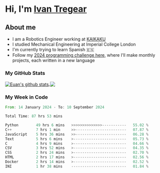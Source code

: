 # Hi, I'm [Ivan Tregear](https://www.linkedin.com/in/ivantregear/)

## About me

* I am a Robotics Engineer working at [KAIKAKU](https://github.com/KAIKAKU-AI)
* I studied Mechanical Engineering at Imperial College London
* I'm currently trying to learn Spanish :es:
* Follow my [2024 programming challenge here](https://github.com/ITregear?tab=repositories), where I'll make monthly projects, each written in a new language


### My GitHub Stats

<a href="#my-github-stats">
  <img align="center" src="https://github-readme-stats.vercel.app/api?username=itregear&count_private=true&show_icons=true&include_all_commits=true&theme=material-palenight" alt="Euan's github stats" />
</a>

<a href="#my-github-stats">
  <img align="center" src="https://github-readme-stats.vercel.app/api/top-langs/?username=itregear&layout=compact&theme=material-palenight" />
</a>

### My Week in Code
<!--START_SECTION:waka-->

```rust
From: 14 January 2024 - To: 10 September 2024

Total Time: 87 hrs 53 mins

Python        49 hrs 6 mins   >>>>>>>>>>>>>>-----------   55.02 %
C++           7 hrs 1 min     >>-----------------------   07.87 %
JavaScript    5 hrs 36 mins   >>-----------------------   06.28 %
Text          5 hrs 6 mins    >------------------------   05.73 %
C             4 hrs 9 mins    >------------------------   04.66 %
CSV           3 hrs 52 mins   >------------------------   04.35 %
CSS           2 hrs 24 mins   >------------------------   02.70 %
HTML          2 hrs 17 mins   >------------------------   02.56 %
Docker        2 hrs 14 mins   >------------------------   02.52 %
INI           1 hr 38 mins    -------------------------   01.84 %
```

<!--END_SECTION:waka-->
